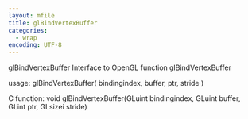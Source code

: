 ```yaml
---
layout: mfile
title: glBindVertexBuffer
categories:
  - wrap
encoding: UTF-8
---
```


glBindVertexBuffer  Interface to OpenGL function glBindVertexBuffer

usage:  glBindVertexBuffer( bindingindex, buffer, ptr, stride )

C function:  void glBindVertexBuffer(GLuint bindingindex, GLuint buffer, GLint ptr, GLsizei stride)